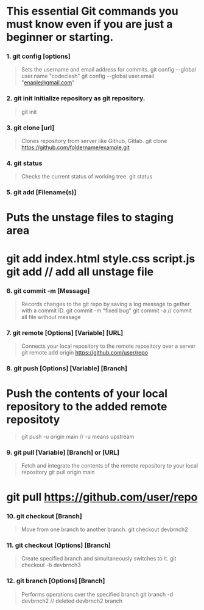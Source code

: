 # This essential Git commands you must know even if you are just a beginner or starting.
### 1. git config [options]
> Sets the username and email address for commits.
> git config --global user.name "codeclash" git config --global user.email "enaple@gmail.com"

### 2. git init Initialize repository as git repository.
> git init
### 3. git clone [url]
> Clones repository from server like Github, Gitlab.
> git clone https://github.com/foldername/example.git
### 4. git status
> Checks the current status of working tree.
> git status
### 5. git add [Filename(s)]
# Puts the unstage files to staging area
# git add index.html style.css script.js git add // add all unstage file
### 6. git commit -m [Message]
> Records changes to the git repo by saving a log message to gether with a commit ID.
> git commit -m "fixed bug"
> git commit -a // commit all file without message
### 7. git remote [Options] [Variable] [URL]
> Connects your local repository to the remote repository over a server
> git remote add origin https://github.com/user/repo
### 8. git push [Options] [Variable] [Branch]
# Push the contents of your local repository to the added remote repositoty
> git push -u origin main // -u means upstream
### 9. git pull [Variable] [Branch] or [URL]
> Fetch and integrate the contents of the remote repository to your local repository git pull origin main
# git pull https://github.com/user/repo
### 10. git checkout [Branch]
> Move from one branch to another branch. git checkout devbrnch2
### 11. git checkout [Options] [Branch]
> Create specified branch and simultaneously switches to it.
> git checkout -b devbrnch3
### 12. git branch [Options] [Branch]
> Performs operations over the specified branch
> git branch -d devbrnch2 // deleted devbrnch2 branch

